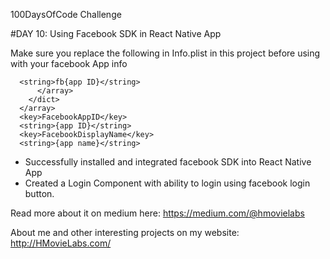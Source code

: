 100DaysOfCode Challenge

#DAY 10: Using Facebook SDK in React Native App

Make sure you replace the following in Info.plist in this project before using with your facebook App info

```
  <string>fb{app ID}</string>
      </array>
    </dict>
  </array>
  <key>FacebookAppID</key>
  <string>{app ID}</string>
  <key>FacebookDisplayName</key>
  <string>{app name}</string>
```
- Successfully installed and integrated facebook SDK into React Native App
- Created a Login Component with ability to login using facebook login button.

Read more about it on medium here: https://medium.com/@hmovielabs

About me and other interesting projects on my website: http://HMovieLabs.com/
